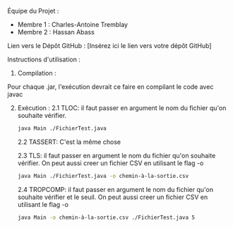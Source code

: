 Équipe du Projet :
- Membre 1 : Charles-Antoine Tremblay
- Membre 2 : Hassan Abass

Lien vers le Dépôt GitHub :
[Insérez ici le lien vers votre dépôt GitHub]

Instructions d'utilisation :

1. Compilation :
   
  Pour chaque .jar, l'exécution devrait ce faire en compilant le code avec javac

2. Exécution :
   2.1 TLOC: il faut passer en argument le nom du fichier qu'on souhaite vérifier.
   ```bash
   java Main ./FichierTest.java
   ```

   2.2 TASSERT: C'est la même chose

   2.3 TLS: il faut passer en argument le nom du fichier qu'on souhaite vérifier. On peut aussi creer un fichier CSV en utilisant le flag -o 
   ```bash
   java Main ./FichierTest.java -o chemin-à-la-sortie.csv
   ```

   2.4 TROPCOMP: il faut passer en argument le nom du fichier qu'on souhaite vérifier et le seuil. On peut aussi creer un fichier CSV en utilisant le flag -o 
   ```bash
   java Main -o chemin-à-la-sortie.csv ./FichierTest.java 5
   ```
